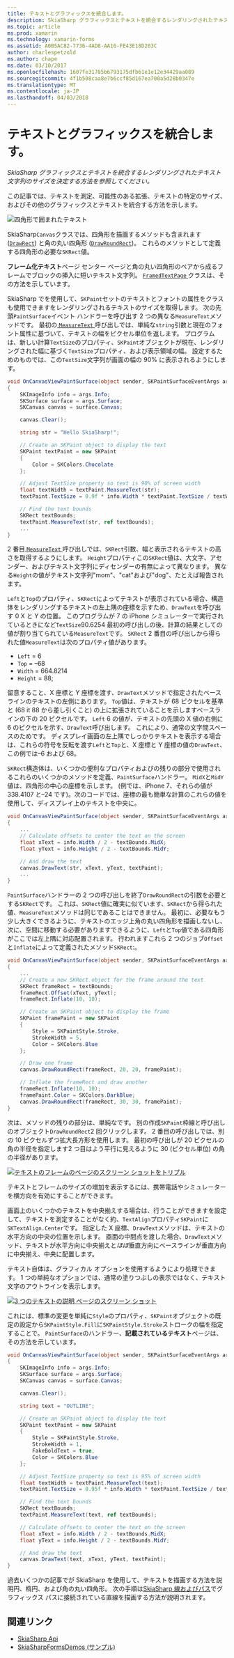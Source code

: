 ```yaml
---
title: テキストとグラフィックスを統合します。
description: SkiaSharp グラフィックスとテキストを統合するレンダリングされたテキスト文字列のサイズを決定する方法を参照してください。
ms.topic: article
ms.prod: xamarin
ms.technology: xamarin-forms
ms.assetid: A0B5AC82-7736-4AD8-AA16-FE43E18D203C
author: charlespetzold
ms.author: chape
ms.date: 03/10/2017
ms.openlocfilehash: 1607fe31785b6793175dfb61e1e12e34429aa089
ms.sourcegitcommit: 4f1b508caa8e7b6ccf85d167ea700a5d28b0347e
ms.translationtype: MT
ms.contentlocale: ja-JP
ms.lasthandoff: 04/03/2018
---
```

# <a name="integrating-text-and-graphics"></a>テキストとグラフィックスを統合します。

_SkiaSharp グラフィックスとテキストを統合するレンダリングされたテキスト文字列のサイズを決定する方法を参照してください。_

この記事では、テキストを測定、可能性のある拡張、テキストの特定のサイズ、およびその他のグラフィックスとテキストを統合する方法を示します。

![](text-images/textandgraphicsexample.png "四角形で囲まれたテキスト")

SkiaSharp`Canvas`クラスでは、四角形を描画するメソッドも含まれます ([`DrawRect`](https://developer.xamarin.com/api/member/SkiaSharp.SKCanvas.DrawRect/p/SkiaSharp.SKRect/SkiaSharp.SKPaint/)) と角の丸い四角形 ([`DrawRoundRect`](https://developer.xamarin.com/api/member/SkiaSharp.SKCanvas.DrawRoundRect/p/SkiaSharp.SKRect/System.Single/System.Single/SkiaSharp.SKPaint/))。 これらのメソッドとして定義する四角形の必要な`SKRect`値。

**フレーム化テキスト**ページ センター ページと角の丸い四角形のペアから成るフレームでブロックの挿入に短いテキスト文字列。 [ `FramedTextPage` ](https://github.com/xamarin/xamarin-forms-samples/blob/master/SkiaSharpForms/SkiaSharpFormsDemos/SkiaSharpFormsDemos/SkiaSharpFormsDemos/Basics/FramedTextPage.cs)クラスは、その方法を示しています。

SkiaSharp でを使用して、`SKPaint`セットのテキストとフォントの属性をクラスも使用できますをレンダリングされるテキストのサイズを取得します。 次の先頭`PaintSurface`イベント ハンドラーを呼び出す 2 つの異なる`MeasureText`メソッドです。 最初の[ `MeasureText` ](https://developer.xamarin.com/api/member/SkiaSharp.SKPaint.MeasureText/p/System.String/)呼び出しでは、単純な`string`引数と現在のフォント属性に基づいて、テキストの幅をピクセル単位を返します。 プログラムは、新しい計算`TextSize`のプロパティ、`SKPaint`オブジェクトが現在、レンダリングされた幅に基づく`TextSize`プロパティ、および表示領域の幅。 設定するためのものでは、この`TextSize`文字列が画面の幅の 90% に表示されるようにします。

```csharp
void OnCanvasViewPaintSurface(object sender, SKPaintSurfaceEventArgs args)
{
    SKImageInfo info = args.Info;
    SKSurface surface = args.Surface;
    SKCanvas canvas = surface.Canvas;

    canvas.Clear();

    string str = "Hello SkiaSharp!";

    // Create an SKPaint object to display the text
    SKPaint textPaint = new SKPaint
    {
        Color = SKColors.Chocolate
    };

    // Adjust TextSize property so text is 90% of screen width
    float textWidth = textPaint.MeasureText(str);
    textPaint.TextSize = 0.9f * info.Width * textPaint.TextSize / textWidth;

    // Find the text bounds
    SKRect textBounds;
    textPaint.MeasureText(str, ref textBounds);
    ...
}
```

2 番目[ `MeasureText` ](https://developer.xamarin.com/api/member/SkiaSharp.SKPaint.MeasureText/p/System.String/SkiaSharp.SKRect@/)呼び出しでは、`SKRect`引数、幅と表示されるテキストの高さを取得するようにします。 `Height`プロパティこの`SKRect`値は、大文字、アセンダー、およびテキスト文字列にディセンダーの有無によって異なります。 異なる`Height`の値がテキスト文字列"mom"、"cat"および"dog"、たとえば報告されます。

`Left`と`Top`のプロパティ、`SKRect`によってテキストが表示されている場合、構造体をレンダリングするテキストの左上隅の座標を示すため、`DrawText`を呼び出す 0 X と Y の位置。 このプログラムが 7 の iPhone シミュレーターで実行されているときになど`TextSize`90.6254 最初の呼び出しの後、計算の結果としての値が割り当てられている`MeasureText`です。 `SKRect` 2 番目の呼び出しから得られた値`MeasureText`は次のプロパティ値があります。

- `Left` = 6
- `Top` = &ndash;68
- `Width` = 664.8214
- `Height` = 88;

留意すること、X 座標と Y 座標を渡す、`DrawText`メソッドで指定されたベースラインのテキストの左側にあります。 `Top`値は、テキストが 68 ピクセルを基準と (68 it 88 から差し引くこと) の上に拡張されていることを示しますベースラインの下の 20 ピクセルです。 `Left` 6 の値が、テキストの先頭の X 値の右側に 6 のピクセルを示す、`DrawText`呼び出します。 これにより、通常の文字間スペースのためです。 ディスプレイ画面の左上隅でしっかりテキストを表示する場合は、これらの符号を反転を渡す`Left`と`Top`と、X 座標と Y 座標の値の`DrawText`、この例では&ndash;6 および 68。

`SKRect`構造体は、いくつかの便利なプロパティおよびの残りの部分で使用されるこれらのいくつかのメソッドを定義、`PaintSurface`ハンドラー。 `MidX`と`MidY`値は、四角形の中心の座標を示します。 (例では、iPhone 7、それらの値が 338.4107 と&ndash;24 です)。次のコードでは、座標の最も簡単な計算のこれらの値を使用して、ディスプレイ上のテキストを中央に。

```csharp
void OnCanvasViewPaintSurface(object sender, SKPaintSurfaceEventArgs args)
{
    ...
    // Calculate offsets to center the text on the screen
    float xText = info.Width / 2 - textBounds.MidX;
    float yText = info.Height / 2 - textBounds.MidY;

    // And draw the text
    canvas.DrawText(str, xText, yText, textPaint);
    ...
}
```

`PaintSurface`ハンドラーの 2 つの呼び出しを終了`DrawRoundRect`の引数を必要とする`SKRect`です。 これは、`SKRect`値に確実に似ています、`SKRect`から得られた値、`MeasureText`メソッドは同じであることはできません。 最初に、必要なもう少し大きくできるように、テキストのエッジ上角の丸い四角形を描画しないし、次に、空間に移動する必要がありますできるように、`Left`と`Top`値である四角形がここでは左上隅に対応配置されます。 行われますこれら 2 つのジョブ`Offset`と`Inflate`によって定義されたメソッド`SKRect`:。

```csharp
void OnCanvasViewPaintSurface(object sender, SKPaintSurfaceEventArgs args)
{
    ...
    // Create a new SKRect object for the frame around the text
    SKRect frameRect = textBounds;
    frameRect.Offset(xText, yText);
    frameRect.Inflate(10, 10);

    // Create an SKPaint object to display the frame
    SKPaint framePaint = new SKPaint
    {
        Style = SKPaintStyle.Stroke,
        StrokeWidth = 5,
        Color = SKColors.Blue
    };

    // Draw one frame
    canvas.DrawRoundRect(frameRect, 20, 20, framePaint);

    // Inflate the frameRect and draw another
    frameRect.Inflate(10, 10);
    framePaint.Color = SKColors.DarkBlue;
    canvas.DrawRoundRect(frameRect, 30, 30, framePaint);
}
```

次は、メソッドの残りの部分は、単純なです。 別の作成`SKPaint`枠線と呼び出しのオブジェクト`DrawRoundRect`2 回クリックします。 2 番目の呼び出しでは、別の 10 ピクセルずつ拡大長方形を使用します。 最初の呼び出しが 20 ピクセルの角の半径を指定します2 つ目はよう平行に見えるように 30 (ピクセル単位) の角の半径があります。

 [![](text-images/framedtext-small.png "テキストのフレームのページのスクリーン ショットをトリプル")](text-images/framedtext-large.png#lightbox "フレーム化テキスト ページのトリプル スクリーン ショット")

テキストとフレームのサイズの増加を表示するには、携帯電話やシミュレーターを横方向を有効にすることができます。

画面上のいくつかのテキストを中央揃えする場合は、行うことができますを設定して、テキストを測定することがなく約、`TextAlign`プロパティ`SKPaint`に`SKTextAlign.Center`です。 指定した X 座標、`DrawText`メソッドは、テキストの水平方向の中央の位置を示します。 画面の中間点を渡した場合、`DrawText`メソッド、テキストが水平方向に中央揃えと*ほぼ*垂直方向にベースラインが垂直方向に中央揃え、中央に配置します。

テキスト自体は、グラフィカル オプションを使用するようにより処理できます。 1 つの単純なオプションでは、通常の塗りつぶしの表示ではなく、テキスト文字のアウトラインを表示します。

[![](text-images/outlinedtext-small.png "3 つのテキストの説明 ページのスクリーン ショット")](text-images/outlinedtext-large.png#lightbox "3 つのテキストの説明 ページのスクリーン ショット")

これには、標準の変更を単純に`Style`のプロパティ、`SKPaint`オブジェクトの既定の設定から`SKPaintStyle.Fill`に`SKPaintStyle.Stroke`ストロークの幅を指定することで。 `PaintSurface`のハンドラー、**記載されているテキスト**ページは、その方法を示しています。

```csharp
void OnCanvasViewPaintSurface(object sender, SKPaintSurfaceEventArgs args)
{
    SKImageInfo info = args.Info;
    SKSurface surface = args.Surface;
    SKCanvas canvas = surface.Canvas;

    canvas.Clear();

    string text = "OUTLINE";

    // Create an SKPaint object to display the text
    SKPaint textPaint = new SKPaint
    {
        Style = SKPaintStyle.Stroke,
        StrokeWidth = 1,
        FakeBoldText = true,
        Color = SKColors.Blue
    };

    // Adjust TextSize property so text is 95% of screen width
    float textWidth = textPaint.MeasureText(text);
    textPaint.TextSize = 0.95f * info.Width * textPaint.TextSize / textWidth;

    // Find the text bounds
    SKRect textBounds;
    textPaint.MeasureText(text, ref textBounds);

    // Calculate offsets to center the text on the screen
    float xText = info.Width / 2 - textBounds.MidX;
    float yText = info.Height / 2 - textBounds.MidY;

    // And draw the text
    canvas.DrawText(text, xText, yText, textPaint);
}
```

 過去いくつかの記事でが SkiaSharp を使用して、テキストを描画する方法を説明円、楕円、および角の丸い四角形。 次の手順は[SkiaSharp 線およびパス](~/xamarin-forms/user-interface/graphics/skiasharp/paths/paths.md)でグラフィックス パスに接続されている直線を描画する方法が説明されます。


## <a name="related-links"></a>関連リンク

- [SkiaSharp Api](https://developer.xamarin.com/api/root/SkiaSharp/)
- [SkiaSharpFormsDemos (サンプル)](https://developer.xamarin.com/samples/xamarin-forms/SkiaSharpForms/Demos/)
